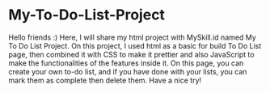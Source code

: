 # My-To-Do-List-Project

Hello friends :) Here, I will share my html project with MySkill.id named My To Do List Project. On this project, I used html as a basic for build To Do List page, then combined it with CSS to make it prettier and also JavaScript to make the functionalities of the features inside it. On this page, you can create your own to-do list, and if you have done with your lists, you can mark them as complete then delete them. Have a nice try! 
